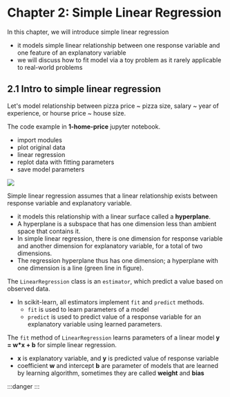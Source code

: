 # Chapter 2: Simple Linear Regression


In this chapter, we will introduce simple linear regression
- it models simple linear relationship between one response variable and one feature of an explanatory variable
- we will discuss how to fit model via a toy problem as it rarely applicable to real-world problems 


## 2.1 Intro to simple linear regression

Let's model relationship between pizza price ~ pizza size, salary ~ year of experience, or hourse price ~ house size.

The code example in **1-home-price** jupyter notebook.
- import modules
- plot original data
- linear regression
- replot data with fitting parameters
- save model parameters

![](./1-house-price-1.png)

Simple linear regression assumes that a linear relationship exists between response
variable and explanatory variable.
- it models this relationship with a linear surface called a **hyperplane**.
- A hyperplane is a subspace that has one dimension less than ambient space that contains it.
- In simple linear regression, there is one dimension for response
variable and another dimension for explanatory variable, for a total of two dimensions.
- The regression hyperplane thus has one dimension; a hyperplane with one dimension is a
line (green line in figure).

The `LinearRegression` class is an `estimator`, which predict a value based on
observed data.
- In scikit-learn, all estimators implement `fit` and `predict` methods.
	- `fit` is used to learn parameters of a model
	- `predict` is used to predict value of a response variable for an explanatory variable using learned parameters.

The `fit` method of `LinearRegression` learns parameters of a linear model **y = w*x + b** for simple linear regression.
- **x** is explanatory variable, and **y** is predicted value of response variable
- coefficient **w** and intercept **b** are parameter of models that are learned by learning algorithm, sometimes they are called **weight** and **bias**




:::danger
:::
